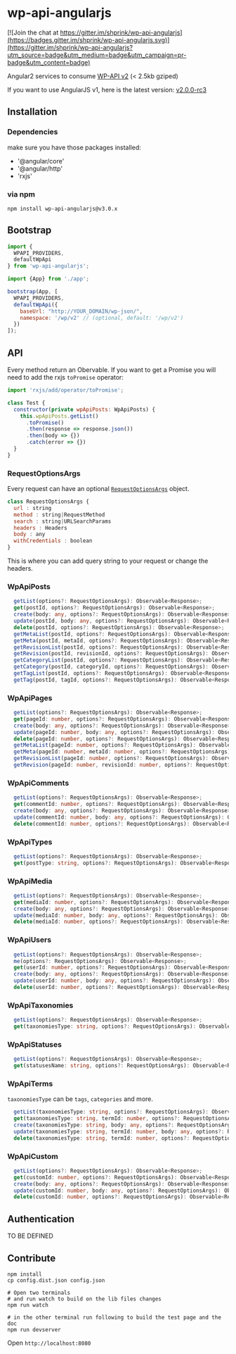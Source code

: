 wp-api-angularjs
================

[![Join the chat at https://gitter.im/shprink/wp-api-angularjs](https://badges.gitter.im/shprink/wp-api-angularjs.svg)](https://gitter.im/shprink/wp-api-angularjs?utm_source=badge&utm_medium=badge&utm_campaign=pr-badge&utm_content=badge)

Angular2 services to consume [WP-API v2](http://v2.wp-api.org/) (< 2.5kb gziped)

If you want to use AngularJS v1, here is the latest version: [v2.0.0-rc3](https://github.com/shprink/wp-api-angularjs/tree/v2.0.0-rc3)

## Installation

### Dependencies 

make sure you have those packages installed:

- '@angular/core'
- '@angular/http'
- 'rxjs'

### via npm

```shell
npm install wp-api-angularjs@v3.0.x
```

## Bootstrap


```js
import {
  WPAPI_PROVIDERS,
  defaultWpApi
} from 'wp-api-angularjs';

import {App} from './app';

bootstrap(App, [
  WPAPI_PROVIDERS,
  defaultWpApi({
    baseUrl: "http://YOUR_DOMAIN/wp-json/",
    namespace: '/wp/v2' // (optional, default: '/wp/v2')
  })
]);

```

## API

Every method return an Obervable. If you want to get a Promise you will need to add the rxjs `toPromise` operator:

```js
import 'rxjs/add/operator/toPromise';

class Test {
  constructor(private wpApiPosts: WpApiPosts) {
    this.wpApiPosts.getList()
      .toPromise()
      .then(response => response.json())
      .then(body => {})
      .catch(error => {})
  }
}

```

### RequestOptionsArgs

Every request can have an optional [`RequestOptionsArgs`](https://angular.io/docs/ts/latest/api/http/index/RequestOptionsArgs-interface.html) object.

```js
class RequestOptionsArgs {
  url : string
  method : string|RequestMethod
  search : string|URLSearchParams
  headers : Headers
  body : any
  withCredentials : boolean
}
```

This is where you can add query string to your request or change the headers.

### WpApiPosts

```ts
  getList(options?: RequestOptionsArgs): Observable<Response>;
  get(postId, options?: RequestOptionsArgs): Observable<Response>;
  create(body: any, options?: RequestOptionsArgs): Observable<Response>;
  update(postId, body: any, options?: RequestOptionsArgs): Observable<Response>;
  delete(postId, options?: RequestOptionsArgs): Observable<Response>;
  getMetaList(postId, options?: RequestOptionsArgs): Observable<Response>;
  getMeta(postId, metaId, options?: RequestOptionsArgs): Observable<Response>;
  getRevisionList(postId, options?: RequestOptionsArgs): Observable<Response>;
  getRevision(postId, revisionId, options?: RequestOptionsArgs): Observable<Response>;
  getCategoryList(postId, options?: RequestOptionsArgs): Observable<Response>;
  getCategory(postId, categoryId, options?: RequestOptionsArgs): Observable<Response>;
  getTagList(postId, options?: RequestOptionsArgs): Observable<Response>;
  getTag(postId, tagId, options?: RequestOptionsArgs): Observable<Response>;
```

### WpApiPages

```ts
  getList(options?: RequestOptionsArgs): Observable<Response>;
  get(pageId: number, options?: RequestOptionsArgs): Observable<Response>;
  create(body: any, options?: RequestOptionsArgs): Observable<Response>;
  update(pageId: number, body: any, options?: RequestOptionsArgs): Observable<Response>;
  delete(pageId: number, options?: RequestOptionsArgs): Observable<Response>;
  getMetaList(pageId: number, options?: RequestOptionsArgs): Observable<Response>;
  getMeta(pageId: number, metaId: number, options?: RequestOptionsArgs): Observable<Response>;
  getRevisionList(pageId: number, options?: RequestOptionsArgs): Observable<Response>;
  getRevision(pageId: number, revisionId: number, options?: RequestOptionsArgs): Observable<Response>;
```

### WpApiComments

```ts
  getList(options?: RequestOptionsArgs): Observable<Response>;
  get(commentId: number, options?: RequestOptionsArgs): Observable<Response>;
  create(body: any, options?: RequestOptionsArgs): Observable<Response>;
  update(commentId: number, body: any, options?: RequestOptionsArgs): Observable<Response>;
  delete(commentId: number, options?: RequestOptionsArgs): Observable<Response>;
```

### WpApiTypes

```ts
  getList(options?: RequestOptionsArgs): Observable<Response>;
  get(postType: string, options?: RequestOptionsArgs): Observable<Response>;
```

### WpApiMedia

```ts
  getList(options?: RequestOptionsArgs): Observable<Response>;
  get(mediaId: number, options?: RequestOptionsArgs): Observable<Response>;
  create(body: any, options?: RequestOptionsArgs): Observable<Response>;
  update(mediaId: number, body: any, options?: RequestOptionsArgs): Observable<Response>;
  delete(mediaId: number, options?: RequestOptionsArgs): Observable<Response>;
```

### WpApiUsers

```ts
  getList(options?: RequestOptionsArgs): Observable<Response>;
  me(options?: RequestOptionsArgs): Observable<Response>;
  get(userId: number, options?: RequestOptionsArgs): Observable<Response>;
  create(body: any, options?: RequestOptionsArgs): Observable<Response>;
  update(userId: number, body: any, options?: RequestOptionsArgs): Observable<Response>;
  delete(userId: number, options?: RequestOptionsArgs): Observable<Response>;
```

### WpApiTaxonomies

```ts
  getList(options?: RequestOptionsArgs): Observable<Response>;
  get(taxonomiesType: string, options?: RequestOptionsArgs): Observable<Response>;
```

### WpApiStatuses

```ts
  getList(options?: RequestOptionsArgs): Observable<Response>;
  get(statusesName: string, options?: RequestOptionsArgs): Observable<Response>;
```

### WpApiTerms

`taxonomiesType` can be `tags`, `categories` and more.

```ts
  getList(taxonomiesType: string, options?: RequestOptionsArgs): Observable<Response>;
  get(taxonomiesType: string, termId: number, options?: RequestOptionsArgs): Observable<Response>;
  create(taxonomiesType: string, body: any, options?: RequestOptionsArgs): Observable<Response>;
  update(taxonomiesType: string, termId: number, body: any, options?: RequestOptionsArgs): Observable<Response>;
  delete(taxonomiesType: string, termId: number, options?: RequestOptionsArgs): Observable<Response>;
```

### WpApiCustom

```ts
  getList(options?: RequestOptionsArgs): Observable<Response>;
  get(customId: number, options?: RequestOptionsArgs): Observable<Response>;
  create(body: any, options?: RequestOptionsArgs): Observable<Response>;
  update(customId: number, body: any, options?: RequestOptionsArgs): Observable<Response>;
  delete(customId: number, options?: RequestOptionsArgs): Observable<Response>;
```

## Authentication

TO BE DEFINED

## Contribute

```shell
npm install
cp config.dist.json config.json

# Open two terminals
# and run watch to build on the lib files changes
npm run watch

# in the other terminal run following to build the test page and the doc
npm run devserver
```

Open ```http://localhost:8080```
